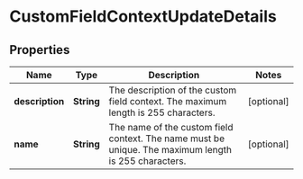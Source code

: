 # CustomFieldContextUpdateDetails

## Properties
Name | Type | Description | Notes
------------ | ------------- | ------------- | -------------
**description** | **String** | The description of the custom field context. The maximum length is 255 characters. |  [optional]
**name** | **String** | The name of the custom field context. The name must be unique. The maximum length is 255 characters. |  [optional]
